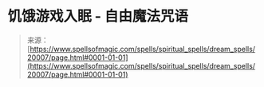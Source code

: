 <!--yml

category: 未分类

date: 2024-06-12 19:02:25

-->

# 饥饿游戏入眠 - 自由魔法咒语

> 来源：[https://www.spellsofmagic.com/spells/spiritual_spells/dream_spells/20007/page.html#0001-01-01](https://www.spellsofmagic.com/spells/spiritual_spells/dream_spells/20007/page.html#0001-01-01)
